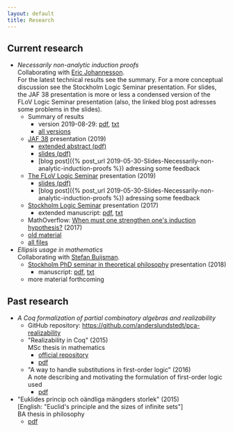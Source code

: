 ```yaml
---
layout: default
title: Research
---
```

## Current research
- *Necessarily non-analytic induction proofs*  
  Collaborating with [Eric Johannesson](https://sites.google.com/view/ericjohannesson).  
  For the latest technical results see the summary. For a more conceptual
  discussion see the Stockholm Logic Seminar presentation. For slides, the
  JAF 38 presentation is more or less a condensed version of the FLoV Logic
  Seminar presentation (also, the linked blog post adresses some problems in the
  slides).
  - Summary of results
    - version 2019-08-29:
      [pdf](non-analytic-induction/summary/lundstedt_non_analytic_induction_summary_20190829.pdf),
      [txt](non-analytic-induction/summary/lundstedt_non_analytic_induction_summary_20190829.txt)
    - [all versions](non-analytic-induction/summary/)
  - [JAF 38](https://jaf2019nyc.com) presentation (2019)
    - [extended abstract (pdf)](non-analytic-induction/JAF38/lundstedt_non_analytic_induction_JAF38_extended_abstract_2019.pdf)
    - [slides (pdf)](non-analytic-induction/JAF38/lundstedt_non_analytic_induction_JAF38_slides_2019.pdf)
    - [blog post]({% post_url 2019-05-30-Slides-Necessarily-non-analytic-induction-proofs %})
      adressing some feedback
  - [The FLoV Logic Seminar](https://flov.gu.se/english/research/seminars/logic)
    presentation (2019)
    - [slides (pdf)](non-analytic-induction/FLoV-logsem-2019/lundstedt_non_analytic_induction_FLoV_logsem_2019.pdf)
    - [blog post]({% post_url 2019-05-30-Slides-Necessarily-non-analytic-induction-proofs %})
      adressing some feedback
  - [Stockholm Logic Seminar](http://logic.math.su.se/seminar)
    presentation (2017)
    - extended manuscript:
      [pdf](non-analytic-induction/STHLM-logsem-2017/lundstedt_non_analytic_induction_STHLM_logsem_2017.pdf),
      [txt](non-analytic-induction/STHLM-logsem-2017/lundstedt_non_analytic_induction_STHLM_logsem_2017.txt)
  - MathOverflow:
    [When must one strengthen one's induction hypothesis?](https://mathoverflow.net/questions/258761/when-must-one-strengthen-ones-induction-hypothesis)
    (2017)
  - [old material](non-analytic-induction/old-material.html)
  - [all files](non-analytic-induction/all-files.html)
- *Ellipsis usage in mathematics*  
  Collaborating with [Stefan Buijsman](https://www.philosophy.su.se/forskning/v%C3%A5ra-forskare/doktorander/stefan-buijsman-1.203331).
  - [Stockholm PhD seminar in theoretical philosophy](https://www.philosophy.su.se/om-oss/evenemang/seminarier/doktorandseminarium/phd-seminar-in-theoretical-philosophy-1.246387)
    presentation (2018)
    - manuscript:
      [pdf](ellipsis/STHLM-PhD-seminar-2018/lundstedt_ellipsis_STHLM_PhD_seminar_2018.pdf),
      [txt](ellipsis/STHLM-PhD-seminar-2018/lundstedt_ellipsis_STHLM_PhD_seminar_2018.txt)
  - more material forthcoming

## Past research
- *A Coq formalization of partial combinatory algebras and realizability*
  - GitHub repository: <https://github.com/anderslundstedt/pca-realizability>
  - "Realizability in Coq" (2015)  
    MSc thesis in mathematics
    - [official repository](https://urn.kb.se/resolve?urn=urn:nbn:se:kth:diva-174109)
    - [pdf](https://kth.diva-portal.org/smash/get/diva2:858615/FULLTEXT01.pdf)
  - "A way to handle substitutions in first-order logic" (2016)  
    A note describing and motivating the formulation of first-order logic used
    - [pdf](./PCAs-and-realizability/lundstedt_pcas_and_realizability_first_order_syntax_2016.pdf)
- "Euklides princip och oändliga mängders storlek" (2015)  
  [English: "Euclid's principle and the sizes of infinite sets"]  
  BA thesis in philosophy
  - [pdf](BA-thesis/lundstedt_ba_thesis_philosophy_2015.pdf)
